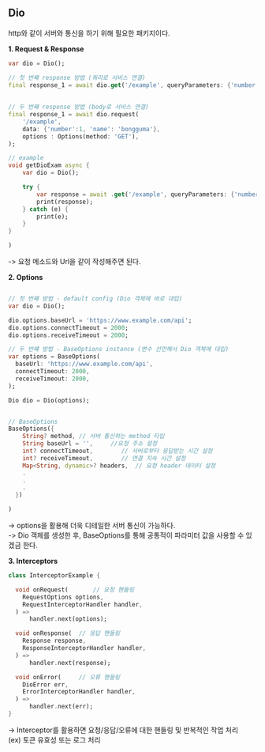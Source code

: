 ## Dio   
http와 같이 서버와 통신을 하기 위해 필요한 패키지이다.   

__1. Request & Response__    
```dart
var dio = Dio();

// 첫 번째 response 방법 (쿼리로 서비스 연결)
final response_1 = await dio.get('/example', queryParameters: {'number':1, 'name': 'bongguma'})   
   
 
// 두 번째 response 방법 (body로 서비스 연결)
final response_1 = await dio.request(
	'/example',
	data: {'number':1, 'name': 'bongguma'},
	options : Options(method: 'GET'),
);

// example
void getDioExam async {
	var dio = Dio();

	try {
		var response = await .get('/example', queryParameters: {'number':1, 'name': 'bongguma'}); 
   		print(response);
	} catch (e) {
		print(e);
	}
}

)
```   
-> 요청 메소드와 Url을 같이 작성해주면 된다.   
   
__2. Options__     
```dart

// 첫 번째 방법 - default config (Dio 객체에 바로 대입)
var dio = Dio();

dio.options.baseUrl = 'https://www.example.com/api';
dio.options.connectTimeout = 2000; 
dio.options.receiveTimeout = 2000;

// 두 번쨰 방법 - BaseOptions instance (변수 선언해서 Dio 객체에 대입)
var options = BaseOptions(
  baseUrl: 'https://www.example.com/api',
  connectTimeout: 2000,
  receiveTimeout: 2000,
);

Dio dio = Dio(options);


// BaseOptions
BaseOptions({
    String? method,	// 서버 통신하는 method 타입 
    String baseUrl = '',	 //요청 주소 설정 
    int? connectTimeout,		// 서버로부터 응답받는 시간 설정 
    int? receiveTimeout,		// 연결 지속 시간 설정 
    Map<String, dynamic>? headers,	// 요청 header 데이터 설정 
	.
	.
	.
  })

)
```
-> options을 활용해 더욱 디테일한 서버 통신이 가능하다.    
-> Dio 객체를 생성한 후, BaseOptions를 통해 공통적이 파라미터 값을 사용할 수 있겠금 한다.    
   
__3. Interceptors__   
   
```dart
class InterceptorExample {

  void onRequest(		// 요청 핸들링 
    RequestOptions options,
    RequestInterceptorHandler handler,
  ) =>
      handler.next(options);

  void onResponse(	// 응답 핸들링 
    Response response,
    ResponseInterceptorHandler handler,
  ) =>
      handler.next(response);

  void onError(		// 오류 핸들링 
    DioError err,
    ErrorInterceptorHandler handler,
  ) =>
      handler.next(err);
}

```
-> Interceptor를 활용하면 요청/응답/오류에 대한 핸들링 및 반복적인 작업 처리   
   (ex) 토큰 유효성 또는 로그 처리   

